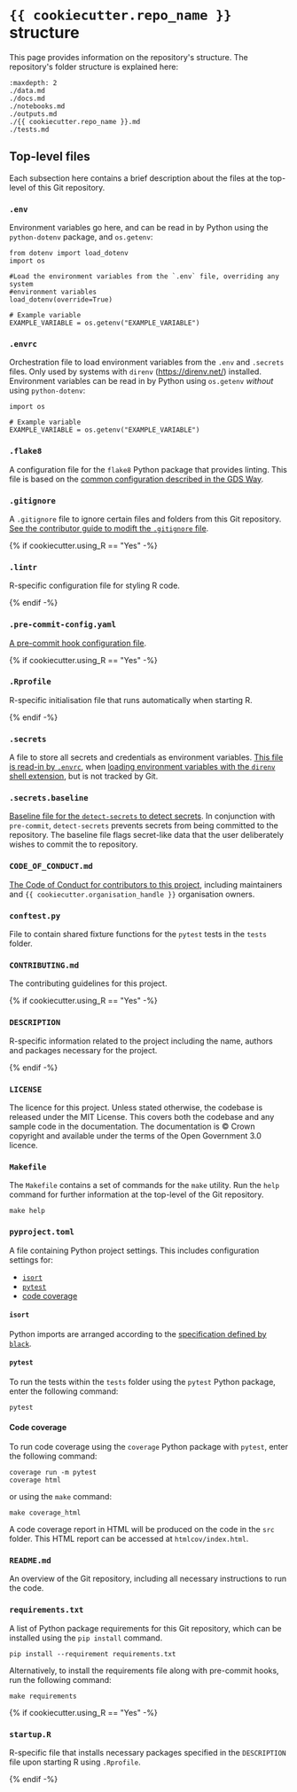 # `{{ cookiecutter.repo_name }}` structure

This page provides information on the repository's structure. The repository's folder
structure is explained here:

```{toctree}
:maxdepth: 2
./data.md
./docs.md
./notebooks.md
./outputs.md
./{{ cookiecutter.repo_name }}.md
./tests.md
```

## Top-level files

Each subsection here contains a brief description about the files at the top-level of
this Git repository.

### `.env`

Environment variables go here, and can be read in by Python using the `python-dotenv` package, and `os.getenv`:

```in script
from dotenv import load_dotenv
import os

#Load the environment variables from the `.env` file, overriding any system
#environment variables
load_dotenv(override=True)

# Example variable
EXAMPLE_VARIABLE = os.getenv("EXAMPLE_VARIABLE")
```

### `.envrc`

Orchestration file to load environment variables from the `.env` and `.secrets` files.
Only used by systems with `direnv` (https://direnv.net/) installed. Environment
variables can be read in by Python using `os.getenv` _without_ using `python-dotenv`:

```in script
import os

# Example variable
EXAMPLE_VARIABLE = os.getenv("EXAMPLE_VARIABLE")
```


### `.flake8`

A configuration file for the `flake8` Python package that provides linting. This file
is based on the [common configuration described in the GDS Way][gds-way-flake8].

### `.gitignore`

A `.gitignore` file to ignore certain files and folders from this Git repository. [See
the contributor guide to modift the `.gitignore` file][docs-updating-gitignore].

{% if cookiecutter.using_R == "Yes" -%}
### `.lintr`

R-specific configuration file for styling R code.

{% endif -%}

### `.pre-commit-config.yaml`

[A pre-commit hook configuration file][docs-pre-commit-hooks].

{% if cookiecutter.using_R == "Yes" -%}
### `.Rprofile`

R-specific initialisation file that runs automatically when starting R.

{% endif -%}

### `.secrets`

A file to store all secrets and credentials as environment variables. [This file is
read-in by `.envrc`](#envrc), when [loading environment variables with the `direnv`
shell extension][direnv], but is not tracked by Git.

### `.secrets.baseline`

[Baseline file for the `detect-secrets` to detect secrets][detect-secrets]. In
conjunction with `pre-commit`, `detect-secrets` prevents secrets from being committed
to the repository. The baseline file flags secret-like data that the user deliberately
wishes to commit the to repository.

### `CODE_OF_CONDUCT.md`

[The Code of Conduct for contributors to this project][code-of-conduct], including
maintainers and `{{ cookiecutter.organisation_handle }}` organisation owners.

### `conftest.py`

File to contain shared fixture functions for the `pytest` tests in the `tests` folder.

### `CONTRIBUTING.md`

The contributing guidelines for this project.

{% if cookiecutter.using_R == "Yes" -%}
### `DESCRIPTION`

R-specific information related to the project including the name, authors and packages
necessary for the project.

{% endif -%}

### `LICENSE`

The licence for this project. Unless stated otherwise, the codebase is released under
the MIT License. This covers both the codebase and any sample code in the
documentation. The documentation is © Crown copyright and available under the terms of
the Open Government 3.0 licence.

### `Makefile`

The `Makefile` contains a set of commands for the `make` utility. Run the `help`
command for further information at the top-level of the Git repository.

```shell
make help
```

### `pyproject.toml`

A file containing Python project settings. This includes configuration settings for:

- [`isort`](#isort)
- [`pytest`](#pytest)
- [code coverage](#code-coverage)

#### `isort`

Python imports are arranged according to the [specification defined by `black`][black].

#### `pytest`

To run the tests within the `tests` folder using the `pytest` Python package, enter
the following command:

```shell
pytest
```

#### Code coverage

To run code coverage using the `coverage` Python package with `pytest`, enter the
following command:

```shell
coverage run -m pytest
coverage html
```

or using the `make` command:

```shell
make coverage_html
```

A code coverage report in HTML will be produced on the code in the `src` folder. This
HTML report can be accessed at `htmlcov/index.html`.

### `README.md`

An overview of the Git repository, including all necessary instructions to run the code.

### `requirements.txt`

A list of Python package requirements for this Git repository, which can be installed
using the `pip install` command.

```shell
pip install --requirement requirements.txt
```

Alternatively, to install the requirements file along with pre-commit hooks, run the
following command:

```shell
make requirements
```

{% if cookiecutter.using_R == "Yes" -%}
### `startup.R`

R-specific file that installs necessary packages specified in the `DESCRIPTION` file
upon starting R using `.Rprofile`.

{% endif -%}

[black]: https://black.readthedocs.io/en/stable/
[code-of-conduct]:https://github.com/best-practice-and-impact/govcookiecutter/blob/main/%7B%7B%20cookiecutter.repo_name%20%7D%7D/docs/contributor_guide/CODE_OF_CONDUCT.md
[detect-secrets]: https://github.com/Yelp/detect-secrets
[direnv]: https://direnv.net/
[docs-pre-commit-hooks]: https://github.com/best-practice-and-impact/govcookiecutter/blob/main/%7B%7B%20cookiecutter.repo_name%20%7D%7D/docs/contributor_guide/pre_commit_hooks.md
[docs-updating-gitignore]: https://github.com/best-practice-and-impact/govcookiecutter/blob/main/%7B%7B%20cookiecutter.repo_name%20%7D%7D/docs/contributor_guide/updating_gitignore.md
[gds-way-flake8]: https://gds-way.cloudapps.digital/manuals/programming-languages/python/python.html#common-configuration
